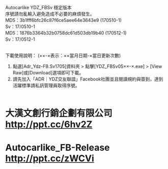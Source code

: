 Autocarlike YDZ_FBSv 穩定版本<br>
序號請勿亂輸入避免造成不必要的麻煩發生。<br>
MD5：3b1fff6bfc26c87f6ce5aee64e3643e9 (170510-1)<br>
Sv：17/0510-1<br>
MD5：1876b3364b32b0758dc61d503db19b40 (170512-1)<br>
Sv：17/0512-1<br><br>

下載使用說明： (××-×表示：××當月日期-×當日更新次數)<br>
1) 點選[Adr_Ydz-FB.Sv1705]資料夾 > 點擊[YDZ_FBSv05××-×.exe] > [View Raw]或[Download]選項即可下載。<br>
2) 請先加入「ADR｜YDZ交友聯誼」Facebook社團並且閱讀規約與簽到，達到活躍標準請私訊管理員取得序號。<br><br>
# 大漢文創行銷企劃有限公司 http://ppt.cc/6hv2Z
# Autocarlike_FB-Release http://ppt.cc/zWCVi
